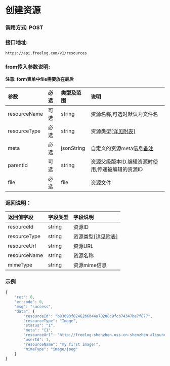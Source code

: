 # 创建资源

### 调用方式: POST

### 接口地址:

```
https://api.freelog.com/v1/resources
```

### from传入参数说明:

**注意: form表单中file需要放在最后**

| 参数 | 必选 | 类型及范围 | 说明 |
| :--- | :--- | :--- | :--- |
|resourceName|可选|string|资源名称,可选时默认为文件名
|resourceType|必选|string|资源类型[[详见附表]][资源类型]
|meta|必选|jsonString|自定义的资源meta信息[备注]
|parentId|可选|string|资源父级版本ID.编辑资源时使用,传递被编辑的资源ID
|file|必选|file|资源文件


### 返回说明：

| 返回值字段 | 字段类型 | 字段说明 |
| :--- | :--- | :--- |
| resourceId | string | 资源ID|
| resourceType | string | 资源类型[[详见附表]][资源类型] |
| resourceUrl | string | 资源URL |
| resourceName | string | 资源名称 |
| mimeType	| string| 资源mime信息|

### 示例

```js
{
    "ret": 0,
    "errcode": 0,
    "msg": "success",
    "data": {
        "resourceId": "b83093f82462b6d44a78208c9fcb74347be7f877",
        "resourceType": "Image",
        "status": "1",
        "meta": "{}",
        "resourceUrl": "http://freelog-shenzhen.oss-cn-shenzhen.aliyuncs.com/resources/Image/e3bc9bb030a8d5f613320b0de89294fe898bbd861fd5d39692bcda38ca7cf2eb.jpg",
        "userId": 1,
        "resourceName": "my first image!",
        "mimeType": "image/jpeg"
    }
}
```

[资源类型]: /附表/资源类型.html "资源类型"
[备注]: /附表/资源meta说明.html "资源meta说明"


